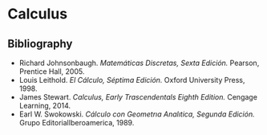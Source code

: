 # Calculus
## Bibliography
  * Richard Johnsonbaugh. _Matemáticas Discretas, Sexta Edición._ Pearson, Prentice Hall, 2005.
  * Louis Leithold. _El Cálculo, Séptima Edición._ Oxford University Press, 1998.
  * James Stewart. _Calculus, Early Trascendentals Eighth Edition._ Cengage Learning, 2014.
  * Earl W. Swokowski. _Cálculo con Geometrıa Analıtica, Segunda Edición._ Grupo EditorialIberoamerica, 1989.

